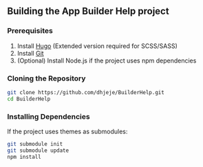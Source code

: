 ## Building the App Builder Help project

### Prerequisites
1. Install [Hugo](https://gohugo.io/installation/) (Extended version required for SCSS/SASS)
2. Install [Git](https://git-scm.com/downloads)
3. (Optional) Install Node.js if the project uses npm dependencies

### Cloning the Repository
```bash
git clone https://github.com/dhjeje/BuilderHelp.git
cd BuilderHelp
```
### Installing Dependencies

If the project uses themes as submodules:
```bash
git submodule init
git submodule update
npm install
```
